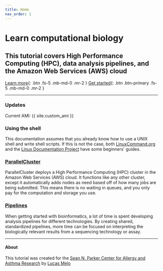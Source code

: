 ```yaml
---
title: Home
nav_order: 1
---
```


# Learn computational biology
## This tutorial covers High Performance Computing (HPC), data analysis pipelines, and the Amazon Web Services (AWS) cloud
[Learn more](/aws-docs/docs/concepts){: .btn .fs-5 .mb-md-0 .mr-2 }
[Get started](/aws-docs/docs/getstarted){: .btn .btn-primary .fs-5 .mb-md-0 .mr-2 }

---

### Updates
Current AMI: {{ site.custom_ami }}

### Using the shell
This documentation assumes that you already know how to use a UNIX shell and write shell scripts.
If this is not the case, both
[LinuxCommand.org](http://linuxcommand.org) and the
[Linux Documentation Project](https://www.tldp.org/LDP/Bash-Beginners-Guide/html/index.html) have some beginners' guides.

### [ParallelCluster](/aws-docs/docs/parallelcluster)
ParallelCluster deploys a High Performance Computing (HPC) cluster in the Amazon Web Services (AWS) cloud.
It functions like any other cluster, except it automatically adds nodes as need based off of how many jobs are being submitted.
This means there is no waiting in queues, and you only pay for the computation and storage you use.

### [Pipelines](/aws-docs/docs/pipelines)
When getting started with bioinformatics, a lot of time is spent developing analysis pipelines for different technologies.
By creating shared, standardized pipelines, more time can be focused on interpreting the biologically relevant results from a sequencing technology or assay.

---
#### About
This tutorial was created for the
[Sean N. Parker Center for Allergy and Asthma Research](https://med.stanford.edu/allergyandasthma.html) by
[Lucas Melo](https://github.com/lanmelo)

